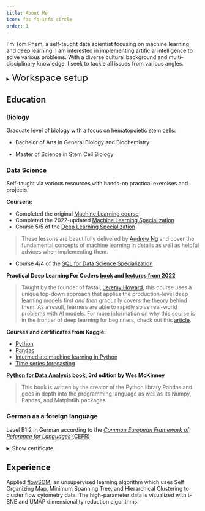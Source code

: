 ```yaml
---
title: About Me
icon: fas fa-info-circle
order: 1
---
```


I'm Tom Pham, a self-taught data scientist focusing on machine learning and deep learning. I am interested in implementing artificial intelligence to solve various problems.
With a diverse cultural background and multi-disciplinary knowledge, I seek to tackle all issues from various angles. 

<details>
<summary><font size = "+2">Workspace setup</font></summary>
    <details>
    <summary><font size = "+1">Hardware</font></summary>

    <b>2019 15-inch MacBook Pro</b>

    2,6 GHz 6-Core Intel Core i7

    16 GB 2400 MHz DDR4 RAM

    Radeon Pro 555X 4 GB


    <b>32-inch external monitor</b>

</details>
    <details>
    <summary><font size = "+1">Workspaces</font></summary>

    Remote Jupyterlab via [Paperspace Gradient Notebooks](https://www.paperspace.com/gradient/notebooks)

    IDE: Visual Studio Code
</details>
</details>

## Education
### Biology
Graduate level of biology with a focus on hematopoietic stem cells:

- Bachelor of Arts in General Biology and Biochemistry

- Master of Science in Stem Cell Biology

### Data Science
Self-taught via various resources with hands-on practical exercises and projects.

**Coursera:**
- Completed the original [Machine Learning course](https://coursera.org/verify/N9BXN5SUADSB)
- Completed the 2022-updated [Machine Learning Specialization](https://www.coursera.org/specializations/machine-learning-introduction)
- Course 5/5 of the [Deep Learning Specialization](https://www.coursera.org/specializations/deep-learning)

> These lessons are beautifully delivered by [Andrew Ng](https://www.andrewng.org/) and cover the fundamental concepts of machine learning in details as well as helpful advices when implementing them.

- Course 4/4 of the [SQL for Data Science Specialization](https://www.coursera.org/specializations/learn-sql-basics-data-science)

**Practical Deep Learning For Coders [book](https://github.com/fastai/fastbook) and [lectures from 2022](https://course.fast.ai/)**
> Taught by the founder of fastai, [Jeremy Howard](https://www.fast.ai/about/#jeremy), this course uses a unique top-down approach that applies the production-level deep learning models first *and then* gradually covers the theory behind them. As a result, learners are able to rapidly solve real-world problems with AI models. For more information on why this course is in the frontier of deep learning for beginners, check out this [article](https://medium.com/@init_27/how-not-to-do-fast-ai-or-any-ml-mooc-3d34a7e0ab8c).

**Courses and certificates from Kaggle:**
- [Python](https://www.kaggle.com/learn/certification/tompham97/python)
- [Pandas](https://www.kaggle.com/learn/certification/tompham97/pandas)
- [Intermediate machine learning in Python](https://www.kaggle.com/learn/certification/tompham97/intermediate-machine-learning)
- [Time series forecasting](https://www.kaggle.com/learn/certification/tompham97/time-series)

**[Python for Data Analysis book](https://wesmckinney.com/book/), 3rd edition by Wes McKinney**
> This book is written by the creator of the Python library Pandas and goes in depth into the programming language as well as its Numpy, Pandas, and Matplotlib packages.

### German as a foreign language
Level B1.2 in German according to the [*Common European Framework of Reference for Languages* (CEFR)](https://www.coe.int/en/web/common-european-framework-reference-languages/table-3-cefr-3.3-common-reference-levels-qualitative-aspects-of-spoken-language-use)

<details>
    <summary>Show certificate</summary>

![B1.2 German](/assets/posts/about/B1-2_German.png)
</details>

## Experience
Applied [flowSOM](https://github.com/saeyslab/FlowSOM), an unsupervised learning algorithm which uses Self Organizing Map, Minimum Spanning Tree, and Hierarchical Clustering to cluster flow cytometry data. The high-parameter data is visualized with t-SNE and UMAP dimensionality reduction algorithms.
